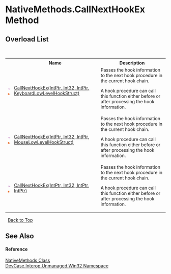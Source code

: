 # NativeMethods.CallNextHookEx Method 
 


## Overload List
&nbsp;<table><tr><th></th><th>Name</th><th>Description</th></tr><tr><td>![Public method](media/pubmethod.gif "Public method")![Static member](media/static.gif "Static member")</td><td><a href="M_DevCase_Interop_Unmanaged_Win32_NativeMethods_CallNextHookEx">CallNextHookEx(IntPtr, Int32, IntPtr, KeyboardLowLevelHookStruct)</a></td><td>
Passes the hook information to the next hook procedure in the current hook chain. 

 A hook procedure can call this function either before or after processing the hook information.</td></tr><tr><td>![Public method](media/pubmethod.gif "Public method")![Static member](media/static.gif "Static member")</td><td><a href="M_DevCase_Interop_Unmanaged_Win32_NativeMethods_CallNextHookEx_1">CallNextHookEx(IntPtr, Int32, IntPtr, MouseLowLevelHookStruct)</a></td><td>
Passes the hook information to the next hook procedure in the current hook chain. 

 A hook procedure can call this function either before or after processing the hook information.</td></tr><tr><td>![Public method](media/pubmethod.gif "Public method")![Static member](media/static.gif "Static member")</td><td><a href="M_DevCase_Interop_Unmanaged_Win32_NativeMethods_CallNextHookEx_2">CallNextHookEx(IntPtr, Int32, IntPtr, IntPtr)</a></td><td>
Passes the hook information to the next hook procedure in the current hook chain. 

 A hook procedure can call this function either before or after processing the hook information.</td></tr></table>&nbsp;
<a href="#nativemethods.callnexthookex-method">Back to Top</a>

## See Also


#### Reference
<a href="T_DevCase_Interop_Unmanaged_Win32_NativeMethods">NativeMethods Class</a><br /><a href="N_DevCase_Interop_Unmanaged_Win32">DevCase.Interop.Unmanaged.Win32 Namespace</a><br />